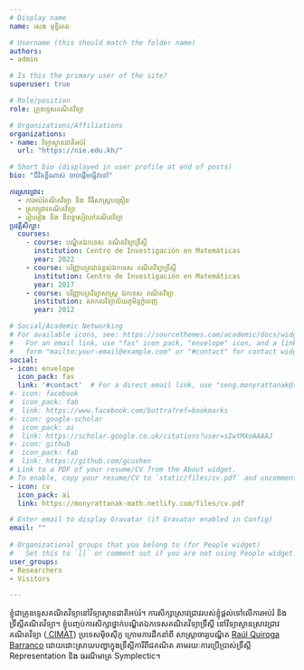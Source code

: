 ```yaml
---
# Display name
name: សេង មុន្នីរតនៈ

# Username (this should match the folder name)
authors:
- admin

# Is this the primary user of the site?
superuser: true

# Role/position
role: គ្រូឧទ្ទេសគណិតវិទ្យា

# Organizations/Affiliations
organizations:
- name: វិទ្យាស្ថានជាតិអប់រំ
  url: "https://nie.edu.kh/"

# Short bio (displayed in user profile at end of posts)
bio: "ជីវិតខ្លីណាស់ ចាប់ផ្តើមធ្វើវាទៅ"

ការស្រាវជ្រាវ:
  - ការអប់រំគណិតវិទ្យា និង វិធីសាស្ត្របង្រៀន
  - ស្រាវជ្រាវគណិតវិទ្យា
  - រៀបរៀង និង និពន្ធសៀវភៅគណិតវិទ្យា
ប្រវត្តិសិក្សា:
  courses:
  ​​​  - course: បណ្ឌិតឯកទេស គណិតវិទ្យាទ្រឹស្តី
      institution: Centro de Investigación en Matemáticas
      year: 2022
    - course: បរិញ្ញាបត្រជាន់ខ្ពស់ឯកទេស គណិតវិទ្យាទ្រឹស្តី
      institution: Centro de Investigación en Matemáticas
      year: 2017
    - course: បរិញ្ញាបត្រវិទ្យាសាស្ត្រ ឯកទេស គណិតវិទ្យា
      institution: សាកលវិទ្យាល័យភូមិន្ទភ្នំពេញ
      year: 2012

# Social/Academic Networking
# For available icons, see: https://sourcethemes.com/academic/docs/widgets/#icons
#   For an email link, use "fas" icon pack, "envelope" icon, and a link in the
#   form "mailto:your-email@example.com" or "#contact" for contact widget.
social:
- icon: envelope
  icon_pack: fas
  link: '#contact'  # For a direct email link, use "seng.monyrattanak@rupp.edu.kh".
#- icon: facebook
#  icon_pack: fab
#  link: https://www.facebook.com/buttra?ref=bookmarks
#- icon: google-scholar
#  icon_pack: ai
#  link: https://scholar.google.co.uk/citations?user=sIwtMXoAAAAJ
#- icon: github
#  icon_pack: fab
#  link: https://github.com/gcushen
# Link to a PDF of your resume/CV from the About widget.
# To enable, copy your resume/CV to `static/files/cv.pdf` and uncomment the lines below.  
- icon: cv
  icon_pack: ai
  link: https://monyrattanak-math.netlify.com/files/cv.pdf

# Enter email to display Gravatar (if Gravatar enabled in Config)
email: ""
  
# Organizational groups that you belong to (for People widget)
#   Set this to `[]` or comment out if you are not using People widget.  
user_groups:
- Researchers
- Visitors

---
```

ខ្ញុំជាគ្រូឧទ្ទេសគណិតវិទ្យានៅវិទ្យាស្ថានជាតិអប់រំ។ ការសិក្សាស្រាវជ្រាវរបស់ខ្ញុំផ្តល់ទៅលើការអប់រំ និង ទ្រឹស្តីគណិតវិទ្យា។
ខ្ញុំបញ្ចប់ការសិក្សាថ្នាក់បណ្ឌិតឯកទេសគណិតវិទ្យាទ្រឹស្តី នៅវិទ្យាស្ថានស្រាវជ្រាវគណិតវិទ្យា (<a href="https://cimat.mx/" target="_blank"> CIMAT</a>) ប្រទេសម៉ិចស៊ីកូ
ក្រោមការដឹកនាំពី សាស្ត្រាចារ្យបណ្ឌិត <a href="https://www.cimat.mx/~quiroga/" target="_blank">Raúl Quiroga Barranco</a> 
ដោយដោះស្រាយបញ្ហាក្នុងទ្រឹស្តីការីពីជគណិត តាមរយៈការប្រើប្រាស់ទ្រឹស្តី Representation និង ធរណីមាត្រ Symplectic។ 

